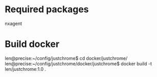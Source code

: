 

# Required packages

nxagent

# Build docker

len@precise:~/config/justchrome$ cd docker/justchrome/
len@precise:~/config/justchrome/docker/justchrome$ docker build -t len/justchrome:1.0  .
